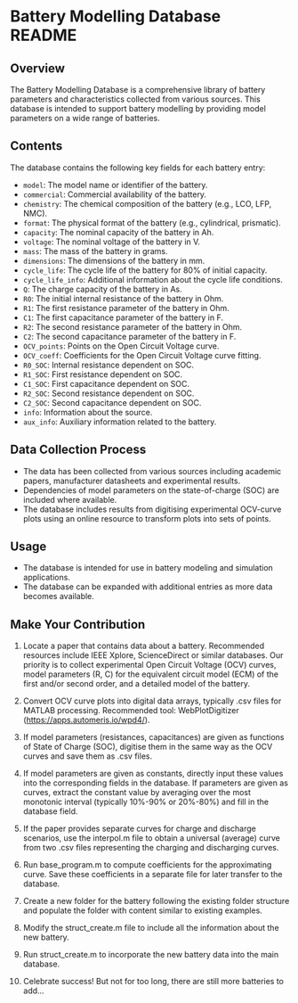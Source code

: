 # Battery Modelling Database README

## Overview
The Battery Modelling Database is a comprehensive library of battery parameters and characteristics collected from various sources. This database is intended to support battery modelling by providing model parameters on a wide range of batteries.

## Contents
The database contains the following key fields for each battery entry:
- `model`: The model name or identifier of the battery.
- `commercial`: Commercial availability of the battery.
- `chemistry`: The chemical composition of the battery (e.g., LCO, LFP, NMC).
- `format`: The physical format of the battery (e.g., cylindrical, prismatic).
- `capacity`: The nominal capacity of the battery in Ah.
- `voltage`: The nominal voltage of the battery in V.
- `mass`: The mass of the battery in grams.
- `dimensions`: The dimensions of the battery in mm.
- `cycle_life`: The cycle life of the battery for 80% of initial capacity.
- `cycle_life_info`: Additional information about the cycle life conditions.
- `Q`: The charge capacity of the battery in As.
- `R0`: The initial internal resistance of the battery in Ohm.
- `R1`: The first resistance parameter of the battery in Ohm.
- `C1`: The first capacitance parameter of the battery in F.
- `R2`: The second resistance parameter of the battery in Ohm.
- `C2`: The second capacitance parameter of the battery in F.
- `OCV_points`: Points on the Open Circuit Voltage curve.
- `OCV_coeff`: Coefficients for the Open Circuit Voltage curve fitting.
- `R0_SOC`: Internal resistance dependent on SOC.
- `R1_SOC`: First resistance dependent on SOC.
- `C1_SOC`: First capacitance dependent on SOC.
- `R2_SOC`: Second resistance dependent on SOC.
- `C2_SOC`: Second capacitance dependent on SOC.
- `info`: Information about the source.
- `aux_info`: Auxiliary information related to the battery.

## Data Collection Process
- The data has been collected from various sources including academic papers, manufacturer datasheets and experimental results.
- Dependencies of model parameters on the state-of-charge (SOC) are included where available.
- The database includes results from digitising experimental OCV-curve plots using an online resource to transform plots into sets of points.

## Usage
- The database is intended for use in battery modeling and simulation applications.
- The database can be expanded with additional entries as more data becomes available.


## Make Your Contribution

1. Locate a paper that contains data about a battery. Recommended resources include IEEE Xplore, ScienceDirect or similar databases. Our priority is to collect experimental Open Circuit Voltage (OCV) curves, model parameters (R, C) for the equivalent circuit model (ECM) of the first and/or second order, and a detailed model of the battery.

2. Convert OCV curve plots into digital data arrays, typically .csv files for MATLAB processing. Recommended tool: WebPlotDigitizer (https://apps.automeris.io/wpd4/).

3. If model parameters (resistances, capacitances) are given as functions of State of Charge (SOC), digitise them in the same way as the OCV curves and save them as .csv files.

4. If model parameters are given as constants, directly input these values into the corresponding fields in the database. If parameters are given as curves, extract the constant value by averaging over the most monotonic interval (typically 10%-90% or 20%-80%) and fill in the database field.

5. If the paper provides separate curves for charge and discharge scenarios, use the interpol.m file to obtain a universal (average) curve from two .csv files representing the charging and discharging curves.

6. Run base_program.m to compute coefficients for the approximating curve. Save these coefficients in a separate file for later transfer to the database.

7. Create a new folder for the battery following the existing folder structure and populate the folder with content similar to existing examples.

8. Modify the struct_create.m file to include all the information about the new battery.

9. Run struct_create.m to incorporate the new battery data into the main database.

10. Celebrate success! But not for too long, there are still more batteries to add...
